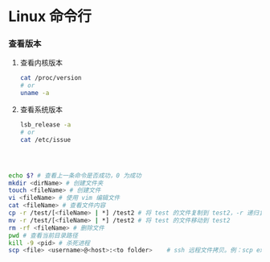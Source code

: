 # Linux 命令行

### 查看版本

1. 查看内核版本

   ``` sh
   cat /proc/version
   # or
   uname -a
   ```

2. 查看系统版本

   ```sh
   lsb_release -a
   # or
   cat /etc/issue





``` sh
echo $?	# 查看上一条命令是否成功，0 为成功
mkdir <dirName> # 创建文件夹
touch <fileName> # 创建文件
vi <fileName> # 使用 vim 编辑文件
cat <fileName> # 查看文件内容
cp -r /test/[<fileName> | *] /test2 # 将 test 的文件复制到 test2，-r 递归复制整个目录
mv -r /test/[<fileName> | *] /test2 # 将 test 的文件移动到 test2
rm -rf <fileName> # 删除文件
pwd # 查看当前目录路径
kill -9 <pid> # 杀死进程
scp <file> <username>@<host>:<to folder>	# ssh 远程文件拷贝。例：scp example.txt jay@192.168.1.1:/tmp
```


